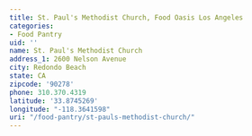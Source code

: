 ```yaml
---
title: St. Paul's Methodist Church, Food Oasis Los Angeles
categories:
- Food Pantry
uid: ''
name: St. Paul's Methodist Church
address_1: 2600 Nelson Avenue
city: Redondo Beach
state: CA
zipcode: '90278'
phone: 310.370.4319
latitude: '33.8745269'
longitude: "-118.3641598"
uri: "/food-pantry/st-pauls-methodist-church/"
---
```



